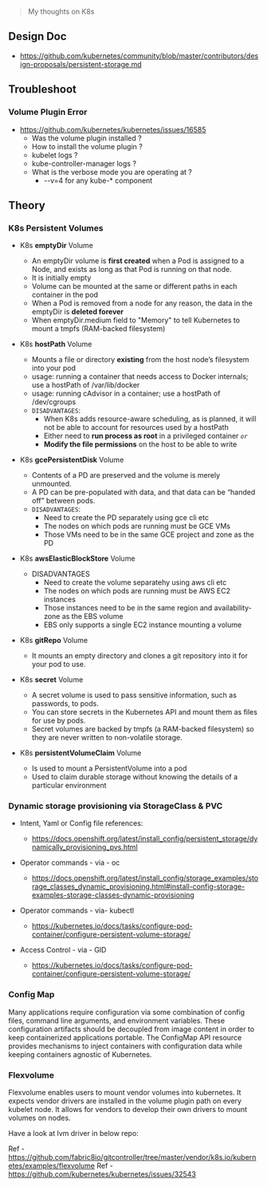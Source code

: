 
> My thoughts on K8s

## Design Doc

- https://github.com/kubernetes/community/blob/master/contributors/design-proposals/persistent-storage.md

## Troubleshoot

### Volume Plugin Error

- https://github.com/kubernetes/kubernetes/issues/16585
  - Was the volume plugin installed ?
  - How to install the volume plugin ?
  - kubelet logs ?
  - kube-controller-manager logs ?
  - What is the verbose mode you are operating at ?
    - --v=4 for any kube-* component

## Theory

### K8s Persistent Volumes

- K8s **emptyDir** Volume
  - An emptyDir volume is **first created** when a Pod is assigned to a Node, and exists as long as that Pod is running on that node. 
  - It is initially empty
  - Volume can be mounted at the same or different paths in each container in the pod
  - When a Pod is removed from a node for any reason, the data in the emptyDir is **deleted forever**
  - When emptyDir.medium field to "Memory" to tell Kubernetes to mount a tmpfs (RAM-backed filesystem)

- K8s **hostPath** Volume
  - Mounts a file or directory **existing** from the host node’s filesystem into your pod
  - usage: running a container that needs access to Docker internals; use a hostPath of /var/lib/docker
  - usage: running cAdvisor in a container; use a hostPath of /dev/cgroups
  - `DISADVANTAGES`:
    - When K8s adds resource-aware scheduling, as is planned, it will not be able to account for resources used by a hostPath
    - Either need to **run process as root** in a privileged container _`or`_
    - **Modify the file permissions** on the host to be able to write

- K8s **gcePersistentDisk** Volume
  - Contents of a PD are preserved and the volume is merely unmounted. 
  - A PD can be pre-populated with data, and that data can be “handed off” between pods.
  - `DISADVANTAGES`:
    - Need to create the PD separately using gce cli etc
    - The nodes on which pods are running must be GCE VMs
    - Those VMs need to be in the same GCE project and zone as the PD

- K8s **awsElasticBlockStore** Volume
  - DISADVANTAGES
    - Need to create the volume separatehy using aws cli etc
    - The nodes on which pods are running must be AWS EC2 instances
    - Those instances need to be in the same region and availability-zone as the EBS volume
    - EBS only supports a single EC2 instance mounting a volume

- K8s **gitRepo** Volume
  -  It mounts an empty directory and clones a git repository into it for your pod to use.

- K8s **secret** Volume
  - A secret volume is used to pass sensitive information, such as passwords, to pods.
  - You can store secrets in the Kubernetes API and mount them as files for use by pods. 
  - Secret volumes are backed by tmpfs (a RAM-backed filesystem) so they are never written to non-volatile storage.

- K8s **persistentVolumeClaim** Volume
  - Is used to mount a PersistentVolume into a pod
  - Used to claim durable storage without knowing the details of a particular environment

### Dynamic storage provisioning via StorageClass & PVC

- Intent, Yaml or Config file references:
  - https://docs.openshift.org/latest/install_config/persistent_storage/dynamically_provisioning_pvs.html

- Operator commands - via - oc
  - https://docs.openshift.org/latest/install_config/storage_examples/storage_classes_dynamic_provisioning.html#install-config-storage-examples-storage-classes-dynamic-provisioning

- Operator commands - via- kubectl
  - https://kubernetes.io/docs/tasks/configure-pod-container/configure-persistent-volume-storage/

- Access Control - via - GID
  - https://kubernetes.io/docs/tasks/configure-pod-container/configure-persistent-volume-storage/

### Config Map

Many applications require configuration via some combination of config files, command line arguments, and environment variables. These configuration artifacts should be decoupled from image content in order to keep containerized applications portable. The ConfigMap API resource provides mechanisms to inject containers with configuration data while keeping containers agnostic of Kubernetes.

### Flexvolume

Flexvolume enables users to mount vendor volumes into kubernetes. It expects vendor drivers are installed in the volume plugin path on every kubelet node. It allows for vendors to develop their own drivers to mount volumes on nodes.

Have a look at lvm driver in below repo:

Ref - https://github.com/fabric8io/gitcontroller/tree/master/vendor/k8s.io/kubernetes/examples/flexvolume
Ref - https://github.com/kubernetes/kubernetes/issues/32543
